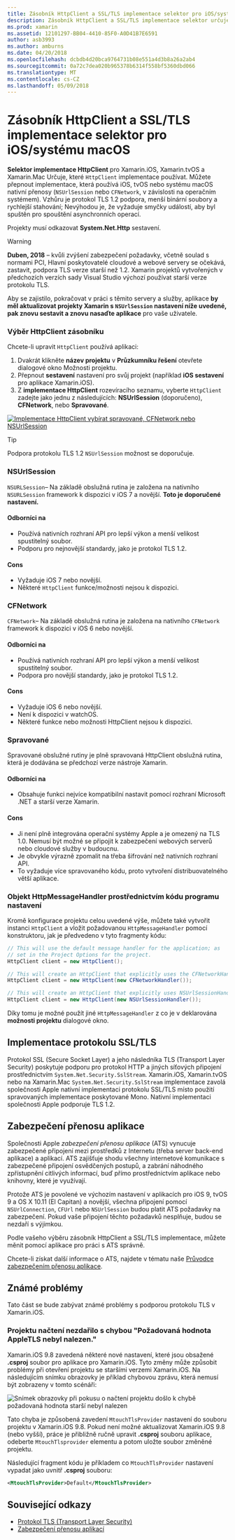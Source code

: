 ```yaml
---
title: Zásobník HttpClient a SSL/TLS implementace selektor pro iOS/systému macOS
description: Zásobník HttpClient a SSL/TLS implementace selektor určuje implementace HttpClient a SSL/TLS, která se použije v aplikaci Xamarin iOS, tvOS nebo systému macOS.
ms.prod: xamarin
ms.assetid: 12101297-BB04-4410-85F0-A0D41B7E6591
author: asb3993
ms.author: amburns
ms.date: 04/20/2018
ms.openlocfilehash: dcbdb4d20bca9764731b08e551a4d3b8a26a2ab4
ms.sourcegitcommit: 0a72c7dea020b965378b6314f558bf5360dbd066
ms.translationtype: MT
ms.contentlocale: cs-CZ
ms.lasthandoff: 05/09/2018
---
```

# <a name="httpclient-stack-and-ssltls-implementation-selector-for-iosmacos"></a>Zásobník HttpClient a SSL/TLS implementace selektor pro iOS/systému macOS

**Selektor implementace HttpClient** pro Xamarin.iOS, Xamarin.tvOS a Xamarin.Mac Určuje, které `HttpClient` implementace používat. Můžete přepnout implementace, která používá iOS, tvOS nebo systému macOS nativní přenosy (`NSUrlSession` nebo `CFNetwork`, v závislosti na operačním systémem). Vzhůru je protokol TLS 1.2 podpora, menší binární soubory a rychlejší stahování; Nevýhodou je, že vyžaduje smyčky událostí, aby byl spuštěn pro spouštění asynchronních operací.

Projekty musí odkazovat **System.Net.Http** sestavení.

> [!WARNING]
> **Duben, 2018** – kvůli zvýšení zabezpečení požadavky, včetně soulad s normami PCI, Hlavní poskytovatelé cloudové a webové servery se očekává, zastavit, podpora TLS verze starší než 1.2.  Xamarin projektů vytvořených v předchozích verzích sady Visual Studio výchozí používat starší verze protokolu TLS.
>
> Aby se zajistilo, pokračovat v práci s těmito servery a služby, aplikace **by měl aktualizovat projekty Xamarin s `NSUrlSession` nastavení níže uvedené, pak znovu sestavit a znovu nasaďte aplikace** pro vaše uživatele.

<a name="Selecting-a-HttpClient-Stack" />

### <a name="selecting-a-httpclient-stack"></a>Výběr HttpClient zásobníku

Chcete-li upravit `HttpClient` používá aplikaci:

1. Dvakrát klikněte **název projektu** v **Průzkumníku řešení** otevřete dialogové okno Možnosti projektu.
2. Přepnout **sestavení** nastavení pro svůj projekt (například **iOS sestavení** pro aplikace Xamarin.iOS).
3. Z **implementace HttpClient** rozevíracího seznamu, vyberte `HttpClient` zadejte jako jednu z následujících: **NSUrlSession** (doporučeno), **CFNetwork**, nebo  **Spravované**.

[![Implementace HttpClient vybírat spravované, CFNetwork nebo NSUrlSession](http-stack-images/http-xs-sml.png)](http-stack-images/http-xs.png#lightbox)

> [!TIP]
> Podpora protokolu TLS 1.2 `NSUrlSession` možnost se doporučuje.

<a name="NSUrlSession" />

### <a name="nsurlsession"></a>NSUrlSession

`NSURLSession`– Na základě obslužná rutina je založena na nativního `NSURLSession` framework k dispozici v iOS 7 a novější. 
**Toto je doporučené nastavení.**

#### <a name="pros"></a>Odborníci na

- Používá nativních rozhraní API pro lepší výkon a menší velikost spustitelný soubor.
- Podporu pro nejnovější standardy, jako je protokol TLS 1.2.

#### <a name="cons"></a>Cons

- Vyžaduje iOS 7 nebo novější.
- Některé `HttpClient` funkce/možnosti nejsou k dispozici.

<a name="CFNetwork" />

### <a name="cfnetwork"></a>CFNetwork

`CFNetwork`– Na základě obslužná rutina je založena na nativního `CFNetwork` framework k dispozici v iOS 6 nebo novější.

#### <a name="pros"></a>Odborníci na

- Používá nativních rozhraní API pro lepší výkon a menší velikost spustitelný soubor.
- Podpora pro novější standardy, jako je protokol TLS 1.2.

#### <a name="cons"></a>Cons

- Vyžaduje iOS 6 nebo novější.
- Není k dispozici v watchOS.
- Některé funkce nebo možnosti HttpClient nejsou k dispozici.

<a name="Managed" />

### <a name="managed"></a>Spravované

Spravované obslužné rutiny je plně spravovaná HttpClient obslužná rutina, která je dodávána se předchozí verze nástroje Xamarin.

#### <a name="pros"></a>Odborníci na

- Obsahuje funkci nejvíce kompatibilní nastavit pomocí rozhraní Microsoft .NET a starší verze Xamarin.

#### <a name="cons"></a>Cons

- Ji není plně integrována operační systémy Apple a je omezený na TLS 1.0. Nemusí být možné se připojit k zabezpečení webových serverů nebo cloudové služby v budoucnu.
- Je obvykle výrazně zpomalit na třeba šifrování než nativních rozhraní API.
- To vyžaduje více spravovaného kódu, proto vytvoření distribuovatelného větší aplikace.

### <a name="programmatically-setting-the-httpmessagehandler"></a>Objekt HttpMessageHandler prostřednictvím kódu programu nastavení

Kromě konfigurace projektu celou uvedené výše, můžete také vytvořit instanci `HttpClient` a vložit požadovanou `HttpMessageHandler` pomocí konstruktoru, jak je předvedeno v tyto fragmenty kódu:

```csharp
// This will use the default message handler for the application; as
// set in the Project Options for the project.
HttpClient client = new HttpClient();

// This will create an HttpClient that explicitly uses the CFNetworkHandler
HttpClient client = new HttpClient(new CFNetworkHandler());

// This will create an HttpClient that explicitly uses NSUrlSessionHandler
HttpClient client = new HttpClient(new NSUrlSessionHandler());
```

Díky tomu je možné použít jiné `HttpMessageHandler` z co je v deklarována **možnosti projektu** dialogové okno.

<a name="New-SSL-TLS-implementation-build-option" />
<a name="Selecting-a-SSL-TLS-implementation" />
<a name="Apple-TLS" />

## <a name="ssltls-implementation"></a>Implementace protokolu SSL/TLS

Protokol SSL (Secure Socket Layer) a jeho následníka TLS (Transport Layer Security) poskytuje podporu pro protokol HTTP a jiných síťových připojení prostřednictvím `System.Net.Security.SslStream`. Xamarin.iOS, Xamarin.tvOS nebo na Xamarin.Mac `System.Net.Security.SslStream` implementace zavolá společnosti Apple nativní implementaci protokolu SSL/TLS místo použití spravovaných implementace poskytované Mono. Nativní implementaci společnosti Apple podporuje TLS 1.2.

<a name="App-Transport-Security" />

## <a name="app-transport-security"></a>Zabezpečení přenosu aplikace

Společnosti Apple _zabezpečení přenosu aplikace_ (ATS) vynucuje zabezpečené připojení mezi prostředků z Internetu (třeba server back-end aplikace) a aplikací. ATS zajišťuje shodu všechny internetové komunikace s zabezpečené připojení osvědčených postupů, a zabrání náhodného zpřístupnění citlivých informací, buď přímo prostřednictvím aplikace nebo knihovny, které je využívají.

Protože ATS je povolené ve výchozím nastavení v aplikacích pro iOS 9, tvOS 9 a OS X 10.11 (El Capitan) a novější, všechna připojení pomocí `NSUrlConnection`, `CFUrl` nebo `NSUrlSession` budou platit ATS požadavky na zabezpečení. Pokud vaše připojení těchto požadavků nesplňuje, budou se nezdaří s výjimkou.

Podle vašeho výběru zásobník HttpClient a SSL/TLS implementace, můžete měnit pomocí aplikace pro práci s ATS správně.

Chcete-li získat další informace o ATS, najdete v tématu naše [Průvodce zabezpečením přenosu aplikace](~/ios/app-fundamentals/ats.md).

## <a name="known-issues"></a>Známé problémy

Tato část se bude zabývat známé problémy s podporou protokolu TLS v Xamarin.iOS.

### <a name="project-failed-to-load-with-error-requested-value-appletls-wasnt-found"></a>Projektu načtení nezdařilo s chybou "Požadovaná hodnota AppleTLS nebyl nalezen."

Xamarin.iOS 9.8 zavedená některé nové nastavení, které jsou obsažené **.csproj** soubor pro aplikace pro Xamarin.iOS. Tyto změny může způsobit problémy při otevření projektu se staršími verzemi Xamarin.iOS. Na následujícím snímku obrazovky je příklad chybovou zprávu, která nemusí být zobrazeny v tomto scénáři:

![Snímek obrazovky při pokusu o načtení projektu došlo k chybě požadovaná hodnota starší nebyl nalezen](http-stack-images/tlserror-xs.png)

Tato chyba je způsobená zavedení `MtouchTlsProvider` nastavení do souboru projektu v Xamarin.iOS 9.8. Pokud není možné aktualizovat Xamarin.iOS 9.8 (nebo vyšší), práce je přibližně ručně upravit **.csproj** souboru aplikace, odeberte `MtouchTlsprovider` elementu a potom uložte soubor změněné projektu.

Následující fragment kódu je příkladem co `MtouchTlsProvider` nastavení vypadat jako uvnitř **.csproj** souboru:

```xml
<MtouchTlsProvider>Default</MtouchTlsProvider>
```

## <a name="related-links"></a>Související odkazy

- [Protokol TLS (Transport Layer Security)](~/cross-platform/app-fundamentals/transport-layer-security.md)
- [Zabezpečení přenosu aplikací](~/ios/app-fundamentals/ats.md)
